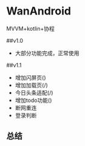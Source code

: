 # WanAndroid
MVVM+kotlin+协程

##v1.0
- 大部分功能完成，正常使用

##v1.1
- 增加闪屏页()
- 增加加载页(/)
- 今日头条适配(/)
- 增加todo功能()
- 断网重连
- 登录判断

## 总结
